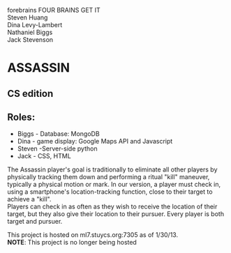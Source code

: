forebrains
FOUR BRAINS GET IT<br>
Steven Huang<br>
Dina Levy-Lambert<br>
Nathaniel Biggs<br>
Jack Stevenson<br>
<h1>ASSASSIN</h1> <h2>CS edition</h2>
<h2>Roles:</h2>
<ul>
  <li>Biggs - Database: MongoDB</li>
  <li>Dina - game display: Google Maps API and Javascript</li>
  <li>Steven -Server-side python</li>
  <li>Jack - CSS, HTML</li>
</ul>

The Assassin player's goal is traditionally to eliminate all other players by physically tracking them down and performing a ritual "kill" maneuver, typically a physical motion or mark. In our version, a player must check in, using a smartphone's location-tracking function, close to their target to achieve a "kill".<br>
Players can check in as often as they wish to receive the location of their target, but they also give their location to their pursuer. Every player is both target and pursuer.

This project is hosted on ml7.stuycs.org:7305 as of 1/30/13.<br>
<b>NOTE</b>: This project is no longer being hosted
